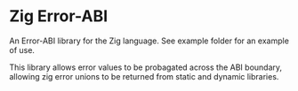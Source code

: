 # Zig Error-ABI
An Error-ABI library for the Zig language. See example folder for an example of use.

This library allows error values to be probagated across the ABI boundary, allowing zig error unions to be returned from static and dynamic libraries.
